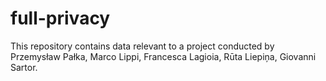 # full-privacy
This repository contains data relevant to a project conducted by Przemysław Pałka, Marco Lippi, Francesca Lagioia, Rūta Liepiņa, Giovanni Sartor. 

